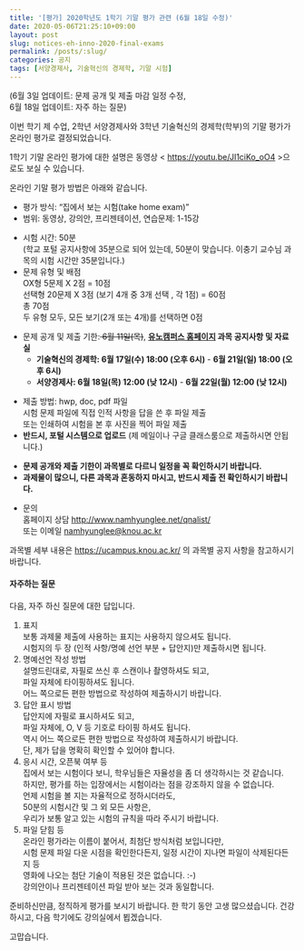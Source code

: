```yaml
---
title: '[평가] 2020학년도 1학기 기말 평가 관련 (6월 18일 수정)'
date: 2020-05-06T21:25:10+09:00
layout: post
slug: notices-eh-inno-2020-final-exams
permalink: /posts/:slug/
categories: 공지
tags: [서양경제사, 기술혁신의 경제학, 기말 시험]
---
```

<!-- wp:paragraph -->
<p>(6월 3일 업데이트: 문제 공개 및 제출 마감 일정 수정,  <br>6월 18일 업데이트: 자주 하는 질문)</p>
<!-- /wp:paragraph -->

<!-- wp:paragraph -->
<p>이번 학기 제 수업, 2학년 서양경제사와 3학년 기술혁신의 경제학(학부)의 기말 평가가 온라인 평가로 결정되었습니다.</p>
<!-- /wp:paragraph -->

<!-- wp:paragraph -->
<p>1학기 기말 온라인 평가에 대한 설명은 동영상 &lt; <a href="https://youtu.be/JI1ciKo_oO4" target="_blank" rel="noreferrer noopener">https://youtu.be/JI1ciKo_oO4</a> &gt;으로도 보실 수 있습니다.</p>
<!-- /wp:paragraph -->

<!-- wp:paragraph -->
<p>온라인 기말 평가 방법은 아래와 같습니다.</p>
<!-- /wp:paragraph -->

<!-- wp:list -->
<ul><li>평가 방식: “집에서 보는 시험(take home exam)”</li><li>범위: 동영상, 강의안, 프리젠테이션, 연습문제: 1-15강</li></ul>
<!-- /wp:list -->

<!-- wp:list -->
<ul><li>시험 시간: 50분<br>(학교 포털 공지사항에 35분으로 되어 있는데, 50분이 맞습니다. 이충기 교수님 과목의 시험 시간만 35분입니다.)</li><li>문제 유형 및 배점<br>OX형 5문제 X 2점 = 10점<br>선택형 20문제 X 3점 (보기 4개 중 3개 선택 , 각 1점) = 60점<br>총 70점<br>두 유형 모두, 모든 보기(2개 또는 4개)를 선택하면 0점</li></ul>
<!-- /wp:list -->

<!-- wp:list -->
<ul><li>문제 공개 및 제출 기한:<s> 6월 11일(목)</s>, <strong><a rel="noreferrer noopener" href="https://ucampus.knou.ac.kr/" target="_blank">유노캠퍼스 홈페이지</a> 과목 공지사항 및 자료실</strong><ul><li><strong>기술혁신의 경제학: 6월 17일(수) 18:00 (오후 6시)</strong> - <strong>6월 21일(일) 18:00 (오후 6시)</strong></li><li><strong>서양경제사: 6월 18일(목) 12:00 (낮 12시)</strong> - <strong>6월 22일(월) 12:00 (낮 12시)</strong></li></ul></li></ul>
<!-- /wp:list -->

<!-- wp:list -->
<ul><li>제출 방법: hwp, doc, pdf 파일<br>시험 문제 파일에 직접 인적 사항을 답을 쓴 후 파일 제출<br>또는 인쇄하여 시험을 본 후 사진을 찍어 파일 제출</li><li><strong>반드시, 포털 시스템으로 업로드</strong> (제 메일이나 구글 클래스룸으로 제출하시면 안됩니다.)</li></ul>
<!-- /wp:list -->

<!-- wp:list -->
<ul><li><strong>문제 공개와 제출 기한이 과목별로 다르니 일정을 꼭 확인하시기 바랍니다.</strong></li><li><strong>과제물이 많으니, 다른 과목과 혼동하지 마시고, 반드시 제출 전 확인하시기 바랍니다.</strong></li></ul>
<!-- /wp:list -->

<!-- wp:list -->
<ul><li>문의<br>홈페이지 상담 <a href="http://www.namhyunglee.net/qnalist/" target="_blank" rel="noreferrer noopener">http://www.namhyunglee.net/qnalist/</a><br>또는 이메일 <a rel="noreferrer noopener" href="mailto:namhyunglee@knou.ac.kr" target="_blank">namhyunglee@knou.ac.kr</a></li></ul>
<!-- /wp:list -->

<!-- wp:paragraph -->
<p>과목별 세부 내용은 <a href="https://ucampus.knou.ac.kr/">https://ucampus.knou.ac.kr/</a> 의 과목별 공지 사항을 참고하시기 바랍니다.</p>
<!-- /wp:paragraph -->

<!-- wp:heading {"level":4} -->
<h4>자주하는 질문</h4>
<!-- /wp:heading -->

<!-- wp:paragraph -->
<p>다음, 자주 하신 질문에 대한 답입니다.</p>
<!-- /wp:paragraph -->

<!-- wp:list {"ordered":true} -->
<ol><li>표지<br>보통 과제물 제출에 사용하는 표지는 사용하지 않으셔도 됩니다.<br>시험지의 두 장 (인적 사항/명예 선언 부분 + 답안지)만 제출하시면 됩니다.<br></li><li>명예선언 작성 방법<br>설명드린대로, 자필로 쓰신 후 스캔이나 촬영하셔도 되고,<br>파일 자체에 타이핑하셔도 됩니다.<br>어느 쪽으로든 편한 방법으로 작성하여 제출하시기 바랍니다.<br></li><li>답안 표시 방법<br>답안지에 자필로 표시하셔도 되고,<br>파일 자체에, O, V 등 기호로 타이핑 하셔도 됩니다.<br>역시 어느 쪽으로든 편한 방법으로 작성하여 제출하시기 바랍니다.<br>단, 제가 답을 명확히 확인할 수 있어야 합니다.<br></li><li>응시 시간, 오픈북 여부 등<br>집에서 보는 시험이다 보니, 학우님들은 자율성을 좀 더 생각하시는 것 같습니다.<br>하지만, 평가를 하는 입장에서는 시험이라는 점을 강조하지 않을 수 없습니다.<br>언제 시험을 볼 지는 자율적으로 정하시더라도,<br>50분의 시험시간 및 그 외 모든 사항은,<br>우리가 보통 알고 있는 시험의 규칙을 따라 주시기 바랍니다.<br></li><li>파일 닫힘 등<br>온라인 평가라는 이름이 붙어서, 최첨단 방식처럼 보입니다만,<br>시험 문제 파일 다운 시점을 확인한다든지, 일정 시간이 지나면 파일이 삭제된다든 지 등<br>영화에 나오는 첨단 기술이 적용된 것은 없습니다. :-)<br>강의안이나 프리젠테이션 파일 받아 보는 것과 동일합니다.</li></ol>
<!-- /wp:list -->

<!-- wp:paragraph -->
<p>준비하신만큼, 정직하게 평가를 보시기 바랍니다. 한 학기 동안 고생 많으셨습니다. 건강하시고, 다음 학기에도 강의실에서 뵙겠습니다.</p>
<!-- /wp:paragraph -->

<!-- wp:paragraph -->
<p>고맙습니다.</p>
<!-- /wp:paragraph -->